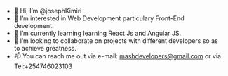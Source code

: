 - 👋 Hi, I’m @josephKimiri
- 👀 I’m interested in Web Development particulary Front-End development.
- 🌱 I’m currently learning learning React Js and Angular JS.
- 💞️ I’m looking to collaborate on projects with different developers so as to achieve greatness.
- 📫 You can reach me out via e-mail: mashdevelopers@gmail.com or via Tel:+254746023103

<!---
josephKimiri/josephKimiri is a ✨ special ✨ repository because its `README.md` (this file) appears on your GitHub profile.
You can click the Preview link to take a look at your changes.
--->
